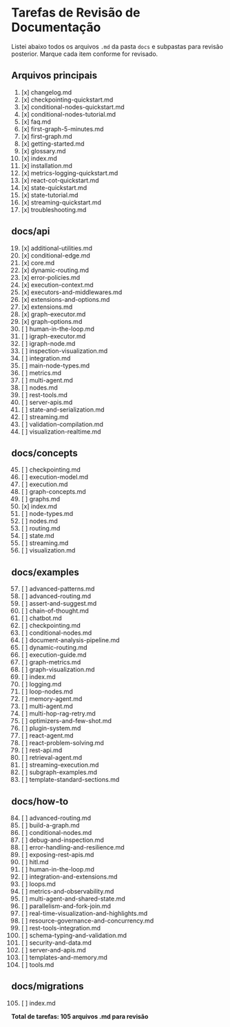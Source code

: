 # Tarefas de Revisão de Documentação

Listei abaixo todos os arquivos `.md` da pasta `docs` e subpastas para revisão posterior. Marque cada item conforme for revisado.

## Arquivos principais
1. [x] changelog.md
2. [x] checkpointing-quickstart.md
3. [x] conditional-nodes-quickstart.md
4. [x] conditional-nodes-tutorial.md
5. [x] faq.md
6. [x] first-graph-5-minutes.md
7. [x] first-graph.md
8. [x] getting-started.md
9. [x] glossary.md
10. [x] index.md
11. [x] installation.md
12. [x] metrics-logging-quickstart.md
13. [x] react-cot-quickstart.md
15. [x] state-quickstart.md
16. [x] state-tutorial.md
17. [x] streaming-quickstart.md
18. [x] troubleshooting.md

## docs/api
19. [x] additional-utilities.md
20. [x] conditional-edge.md
21. [x] core.md
22. [x] dynamic-routing.md
23. [x] error-policies.md
24. [x] execution-context.md
25. [x] executors-and-middlewares.md
26. [x] extensions-and-options.md
27. [x] extensions.md
28. [x] graph-executor.md
29. [x] graph-options.md
30. [ ] human-in-the-loop.md
31. [ ] igraph-executor.md
32. [ ] igraph-node.md
33. [ ] inspection-visualization.md
34. [ ] integration.md
35. [ ] main-node-types.md
36. [ ] metrics.md
37. [ ] multi-agent.md
38. [ ] nodes.md
39. [ ] rest-tools.md
40. [ ] server-apis.md
41. [ ] state-and-serialization.md
42. [ ] streaming.md
43. [ ] validation-compilation.md
44. [ ] visualization-realtime.md

## docs/concepts
45. [ ] checkpointing.md
46. [ ] execution-model.md
47. [ ] execution.md
48. [ ] graph-concepts.md
49. [ ] graphs.md
50. [x] index.md
51. [ ] node-types.md
52. [ ] nodes.md
53. [ ] routing.md
54. [ ] state.md
55. [ ] streaming.md
56. [ ] visualization.md

## docs/examples
57. [ ] advanced-patterns.md
58. [ ] advanced-routing.md
59. [ ] assert-and-suggest.md
60. [ ] chain-of-thought.md
61. [ ] chatbot.md
62. [ ] checkpointing.md
63. [ ] conditional-nodes.md
64. [ ] document-analysis-pipeline.md
65. [ ] dynamic-routing.md
66. [ ] execution-guide.md
67. [ ] graph-metrics.md
68. [ ] graph-visualization.md
69. [ ] index.md
70. [ ] logging.md
71. [ ] loop-nodes.md
72. [ ] memory-agent.md
73. [ ] multi-agent.md
74. [ ] multi-hop-rag-retry.md
75. [ ] optimizers-and-few-shot.md
76. [ ] plugin-system.md
77. [ ] react-agent.md
78. [ ] react-problem-solving.md
79. [ ] rest-api.md
80. [ ] retrieval-agent.md
81. [ ] streaming-execution.md
82. [ ] subgraph-examples.md
83. [ ] template-standard-sections.md

## docs/how-to
84. [ ] advanced-routing.md
85. [ ] build-a-graph.md
86. [ ] conditional-nodes.md
87. [ ] debug-and-inspection.md
88. [ ] error-handling-and-resilience.md
89. [ ] exposing-rest-apis.md
90. [ ] hitl.md
91. [ ] human-in-the-loop.md
92. [ ] integration-and-extensions.md
93. [ ] loops.md
94. [ ] metrics-and-observability.md
95. [ ] multi-agent-and-shared-state.md
96. [ ] parallelism-and-fork-join.md
97. [ ] real-time-visualization-and-highlights.md
98. [ ] resource-governance-and-concurrency.md
99. [ ] rest-tools-integration.md
100. [ ] schema-typing-and-validation.md
101. [ ] security-and-data.md
102. [ ] server-and-apis.md
103. [ ] templates-and-memory.md
104. [ ] tools.md

## docs/migrations
105. [ ] index.md

**Total de tarefas: 105 arquivos .md para revisão**

